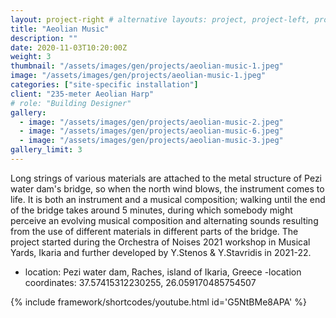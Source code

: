 ```yaml
---
layout: project-right # alternative layouts: project, project-left, project-right, project-top
title: "Aeolian Music"
description: ""
date: 2020-11-03T10:20:00Z
weight: 3
thumbnail: "/assets/images/gen/projects/aeolian-music-1.jpeg"
image: "/assets/images/gen/projects/aeolian-music-1.jpeg"
categories: ["site-specific installation"]
client: "235-meter Aeolian Harp"
# role: "Building Designer"
gallery:
  - image: "/assets/images/gen/projects/aeolian-music-2.jpeg"
  - image: "/assets/images/gen/projects/aeolian-music-6.jpeg"
  - image: "/assets/images/gen/projects/aeolian-music-3.jpeg"
gallery_limit: 3
---
```


Long strings of various materials are attached to the metal structure of Pezi water dam's bridge, so when the north wind blows, the instrument comes to life. It is both an instrument and a musical composition; walking until the end of the bridge takes around 5 minutes, during which somebody might perceive an evolving musical composition and alternating sounds resulting from the use of different materials in different parts of the bridge. The project started during the Orchestra of Noises 2021 workshop in Musical Yards, Ikaria and further developed by Y.Stenos & Y.Stavridis in 2021-22.

- location: Pezi water dam, Raches, island of Ikaria, Greece -location coordinates: 37.57415312230255, 26.059170485754507

{% include framework/shortcodes/youtube.html id='G5NtBMe8APA' %} 